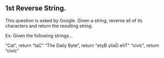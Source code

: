 
## 1st Reverse String.

This question is asked by Google. Given a string, reverse all of its characters and return the resulting string.

Ex: Given the following strings...

“Cat”, return “taC”
“The Daily Byte”, return "etyB yliaD ehT”
“civic”, return “civic”
